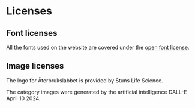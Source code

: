 # Licenses

## Font licenses

All the fonts used on the website are covered under the [open font license](https://openfontlicense.org/).

## Image licenses

The logo for Återbrukslabbet is provided by Stuns Life Science.

The category images were generated by the artificial intelligence DALL-E April 10 2024.
